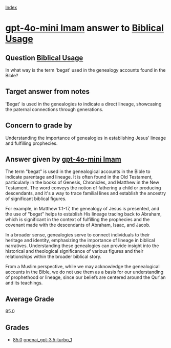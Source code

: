 
[Index](../../../index.md)
# [gpt-4o-mini Imam](../../answering_models/gpt-4o-mini_Imam.md) answer to [Biblical Usage](../../questions/Biblical_Usage.md)

## Question [Biblical Usage](../../questions/Biblical_Usage.md)
In what way is the term 'begat' used in the genealogy accounts found in the Bible?

## Target answer from notes
'Begat' is used in the genealogies to indicate a direct lineage, showcasing the paternal connections through generations.

## Concern to grade by
Understanding the importance of genealogies in establishing Jesus' lineage and fulfilling prophecies.

## Answer given by [gpt-4o-mini Imam](../../answering_models/gpt-4o-mini_Imam.md)
The term "begat" is used in the genealogical accounts in the Bible to indicate parentage and lineage. It is often found in the Old Testament, particularly in the books of Genesis, Chronicles, and Matthew in the New Testament. The word conveys the notion of fathering a child or producing descendants, and it's a way to trace familial lines and establish the ancestry of significant biblical figures.

For example, in Matthew 1:1-17, the genealogy of Jesus is presented, and the use of "begat" helps to establish His lineage tracing back to Abraham, which is significant in the context of fulfilling the prophecies and the covenant made with the descendants of Abraham, Isaac, and Jacob.

In a broader sense, genealogies serve to connect individuals to their heritage and identity, emphasizing the importance of lineage in biblical narratives. Understanding these genealogies can provide insight into the historical and theological significance of various figures and their relationships within the broader biblical story.

From a Muslim perspective, while we may acknowledge the genealogical accounts in the Bible, we do not use them as a basis for our understanding of prophethood or lineage, since our beliefs are centered around the Qur'an and its teachings.

## Average Grade
85.0

## Grades
 * [85.0](./Biblical_Usage_grades/openai_gpt-3.5-turbo_1.md) [openai_gpt-3.5-turbo_1](../../grading_models/openai_gpt-3.5-turbo_1.md)
